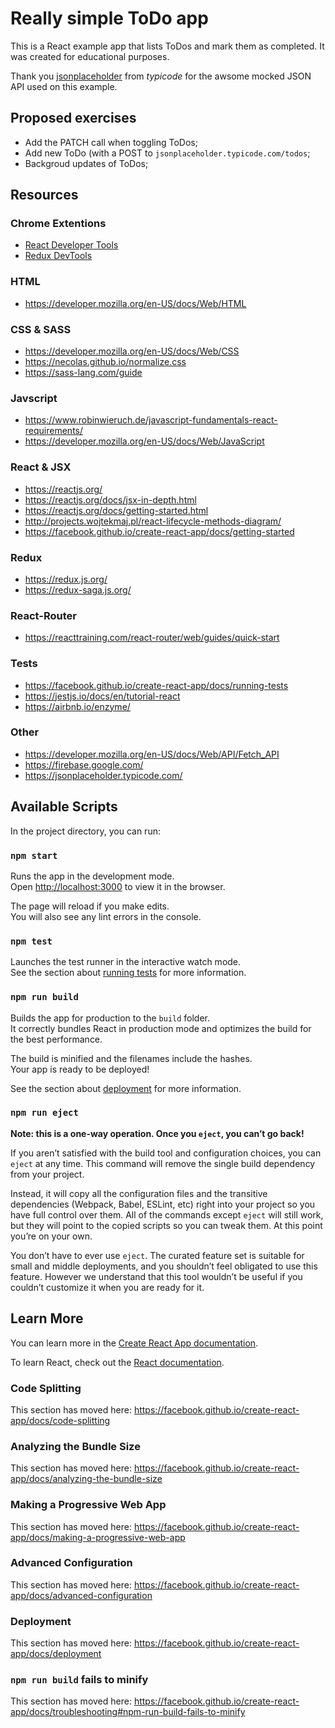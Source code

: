 # Really simple ToDo app

This is a React example app that lists ToDos and mark them as completed. It was created for educational purposes.

Thank you [jsonplaceholder](https://jsonplaceholder.typicode.com/) from _typicode_ for the awsome mocked JSON API used on this example.

## Proposed exercises

- Add the PATCH call when toggling ToDos;
- Add new ToDo (with a POST to `jsonplaceholder.typicode.com/todos`;
- Backgroud updates of ToDos;

## Resources

### Chrome Extentions

- [React Developer Tools](https://chrome.google.com/webstore/detail/react-developer-tools/fmkadmapgofadopljbjfkapdkoienihi?hl=en)
- [Redux DevTools](https://chrome.google.com/webstore/detail/redux-devtools/lmhkpmbekcpmknklioeibfkpmmfibljd?hl=en)

### HTML

- https://developer.mozilla.org/en-US/docs/Web/HTML

### CSS & SASS

- https://developer.mozilla.org/en-US/docs/Web/CSS
- https://necolas.github.io/normalize.css
- https://sass-lang.com/guide

### Javscript

- https://www.robinwieruch.de/javascript-fundamentals-react-requirements/
- https://developer.mozilla.org/en-US/docs/Web/JavaScript

### React & JSX

- https://reactjs.org/
- https://reactjs.org/docs/jsx-in-depth.html
- https://reactjs.org/docs/getting-started.html
- http://projects.wojtekmaj.pl/react-lifecycle-methods-diagram/
- https://facebook.github.io/create-react-app/docs/getting-started

### Redux

- https://redux.js.org/
- https://redux-saga.js.org/

### React-Router

- https://reacttraining.com/react-router/web/guides/quick-start


### Tests

- https://facebook.github.io/create-react-app/docs/running-tests
- https://jestjs.io/docs/en/tutorial-react
- https://airbnb.io/enzyme/

### Other

- https://developer.mozilla.org/en-US/docs/Web/API/Fetch_API
- https://firebase.google.com/
- https://jsonplaceholder.typicode.com/





## Available Scripts

In the project directory, you can run:

### `npm start`

Runs the app in the development mode.<br>
Open [http://localhost:3000](http://localhost:3000) to view it in the browser.

The page will reload if you make edits.<br>
You will also see any lint errors in the console.

### `npm test`

Launches the test runner in the interactive watch mode.<br>
See the section about [running tests](https://facebook.github.io/create-react-app/docs/running-tests) for more information.

### `npm run build`

Builds the app for production to the `build` folder.<br>
It correctly bundles React in production mode and optimizes the build for the best performance.

The build is minified and the filenames include the hashes.<br>
Your app is ready to be deployed!

See the section about [deployment](https://facebook.github.io/create-react-app/docs/deployment) for more information.

### `npm run eject`

**Note: this is a one-way operation. Once you `eject`, you can’t go back!**

If you aren’t satisfied with the build tool and configuration choices, you can `eject` at any time. This command will remove the single build dependency from your project.

Instead, it will copy all the configuration files and the transitive dependencies (Webpack, Babel, ESLint, etc) right into your project so you have full control over them. All of the commands except `eject` will still work, but they will point to the copied scripts so you can tweak them. At this point you’re on your own.

You don’t have to ever use `eject`. The curated feature set is suitable for small and middle deployments, and you shouldn’t feel obligated to use this feature. However we understand that this tool wouldn’t be useful if you couldn’t customize it when you are ready for it.

## Learn More

You can learn more in the [Create React App documentation](https://facebook.github.io/create-react-app/docs/getting-started).

To learn React, check out the [React documentation](https://reactjs.org/).

### Code Splitting

This section has moved here: https://facebook.github.io/create-react-app/docs/code-splitting

### Analyzing the Bundle Size

This section has moved here: https://facebook.github.io/create-react-app/docs/analyzing-the-bundle-size

### Making a Progressive Web App

This section has moved here: https://facebook.github.io/create-react-app/docs/making-a-progressive-web-app

### Advanced Configuration

This section has moved here: https://facebook.github.io/create-react-app/docs/advanced-configuration

### Deployment

This section has moved here: https://facebook.github.io/create-react-app/docs/deployment

### `npm run build` fails to minify

This section has moved here: https://facebook.github.io/create-react-app/docs/troubleshooting#npm-run-build-fails-to-minify
